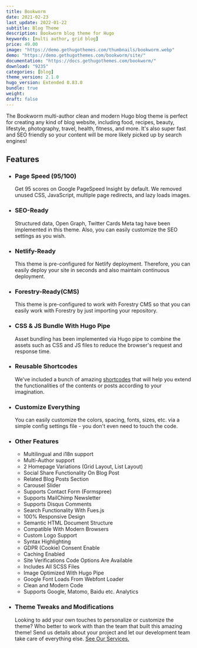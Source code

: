 ```yaml
---
title: Bookworm
date: 2021-02-23
last_update: 2022-01-22
subtitle: Blog Theme
description: Bookworm blog theme for Hugo
keywords: [multi author, grid blog]
price: 49.00
image: "https://demo.gethugothemes.com/thumbnails/bookworm.webp"
demo: "https://demo.gethugothemes.com/bookworm/site/"
documentation: "https://docs.gethugothemes.com/bookworm/"
download: "9235"
categories: [blog]
theme_version: 2.1.0
hugo_version: Extended 0.83.0
bundle: true
weight:
draft: false
---
```


The Bookworm multi-author clean and modern Hugo blog theme is perfect for creating any kind of blog website, including food, recipes, beauty, lifestyle, photography, travel, health, fitness, and more. It's also super fast and SEO friendly so your content will be more likely picked up by search engines!

## Features

- ### Page Speed (95/100)

  Get 95 scores on Google PageSpeed Insight by default. We removed unused CSS, JavaScript, multiple page redirects, and lazy loads images.

- ### SEO-Ready

  Structured data, Open Graph, Twitter Cards Meta tag have been implemented in this theme. Also, you can easily customize the SEO settings as you wish.

- ### Netlify-Ready

  This theme is pre-configured for Netlify deployment. Therefore, you can easily deploy your site in seconds and also maintain continuous deployment.

- ### Forestry-Ready(CMS)

  This theme is pre-configured to work with Forestry CMS so that you can easily work with Forestry by just importing your repository.

- ### CSS & JS Bundle With Hugo Pipe

  Asset bundling has been implemented via Hugo pipe to combine the assets such as CSS and JS files to reduce the browser's request and response time.

- ### Reusable Shortcodes

  We've included a bunch of amazing [shortcodes](https://docs.gethugothemes.com/bookworm/shortcodes/) that will help you extend the functionalities of the contents or posts according to your imagination.

- ### Customize Everything

  You can easily customize the colors, spacing, fonts, sizes, etc. via a simple config settings file - you don't even need to touch the code.

- ### Other Features

  - Multilingual and i18n support
  - Multi-Author support
  - 2 Homepage Variations (Grid Layout, List Layout)
  - Social Share Functionality On Blog Post
  - Related Blog Posts Section
  - Carousel Slider
  - Supports Contact Form (Formspree)
  - Supports MailChimp Newsletter
  - Supports Disqus Comments
  - Search Functionality With Fues.js
  - 100% Responsive Design
  - Semantic HTML Document Structure
  - Compatible With Modern Browsers
  - Custom Logo Support
  - Syntax Highlighting
  - GDPR (Cookie) Consent Enable
  - Caching Enabled
  - Site Verifications Code Options Are Available
  - Includes All SCSS Files
  - Image Optimized With Hugo Pipe
  - Google Font Loads From Webfont Loader
  - Clean and Modern Code
  - Supports Google, Matomo, Baidu etc. Analytics

- ### Theme Tweaks and Modifications

  Looking to add your own touches to personalize or customize the theme? Who better to work with than the team that built this amazing theme! Send us details about your project and let our development team take care of everything else. [See Our Services.](https://gethugothemes.com/services/)
